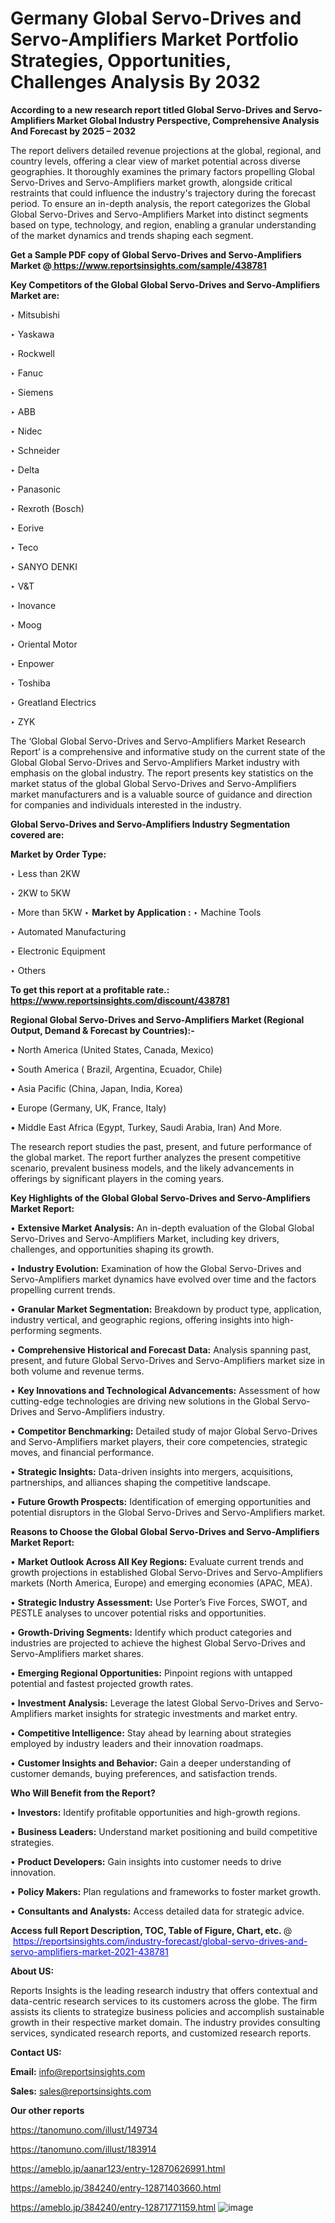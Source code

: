 # Germany Global Servo-Drives and Servo-Amplifiers Market Portfolio Strategies, Opportunities, Challenges Analysis By 2032

<strong>According to a new research report titled Global Servo-Drives and Servo-Amplifiers Market Global Industry Perspective, Comprehensive Analysis And Forecast by 2025 – 2032</strong>

The report delivers detailed revenue projections at the global, regional, and country levels, offering a clear view of market potential across diverse geographies. It thoroughly examines the primary factors propelling Global Servo-Drives and Servo-Amplifiers market growth, alongside critical restraints that could influence the industry's trajectory during the forecast period. To ensure an in-depth analysis, the report categorizes the Global Global Servo-Drives and Servo-Amplifiers Market into distinct segments based on type, technology, and region, enabling a granular understanding of the market dynamics and trends shaping each segment.

<strong>Get a Sample PDF copy of Global Servo-Drives and Servo-Amplifiers Market </strong><strong>@<a href=https://www.reportsinsights.com/sample/438781 style=color:#0000ff;> https://www.reportsinsights.com/sample/438781</a></strong></font>

<strong>Key Competitors of the Global Global Servo-Drives and Servo-Amplifiers Market are:</strong>

‣ Mitsubishi

‣ Yaskawa

‣ Rockwell

‣ Fanuc

‣ Siemens

‣ ABB

‣ Nidec

‣ Schneider

‣ Delta

‣ Panasonic

‣ Rexroth (Bosch)

‣ Eorive

‣ Teco

‣ SANYO DENKI

‣ V&T

‣ Inovance

‣ Moog

‣ Oriental Motor

‣ Enpower

‣ Toshiba

‣ Greatland Electrics

‣ ZYK

The ‘Global Global Servo-Drives and Servo-Amplifiers Market Research Report’ is a comprehensive and informative study on the current state of the Global Global Servo-Drives and Servo-Amplifiers Market industry with emphasis on the global industry. The report presents key statistics on the market status of the global Global Servo-Drives and Servo-Amplifiers market manufacturers and is a valuable source of guidance and direction for companies and individuals interested in the industry.

<strong>Global Servo-Drives and Servo-Amplifiers Industry Segmentation covered are:</strong>

<strong>Market by Order Type: </strong>

‣ Less than 2KW

‣ 2KW to 5KW

‣ More than 5KW
‣ 
<strong>Market by Application :</strong>
‣ Machine Tools

‣ Automated Manufacturing

‣ Electronic Equipment

‣ Others

<strong>To get this report at a profitable rate.: <a href=https://www.reportsinsights.com/discount/438781 style=color:#0000ff;>https://www.reportsinsights.com/discount/438781</a></strong></font>

<strong>Regional Global Servo-Drives and Servo-Amplifiers Market (Regional Output, Demand &amp; Forecast by Countries):-</strong>

• North America (United States, Canada, Mexico)

• South America ( Brazil, Argentina, Ecuador, Chile)

• Asia Pacific (China, Japan, India, Korea)

• Europe (Germany, UK, France, Italy)

• Middle East Africa (Egypt, Turkey, Saudi Arabia, Iran) And More.

The research report studies the past, present, and future performance of the global market. The report further analyzes the present competitive scenario, prevalent business models, and the likely advancements in offerings by significant players in the coming years.

<strong>Key Highlights of the Global Global Servo-Drives and Servo-Amplifiers Market Report:</strong>

• <strong>Extensive Market Analysis:</strong> An in-depth evaluation of the Global Global Servo-Drives and Servo-Amplifiers Market, including key drivers, challenges, and opportunities shaping its growth.

• <strong>Industry Evolution:</strong> Examination of how the Global Servo-Drives and Servo-Amplifiers market dynamics have evolved over time and the factors propelling current trends.

• <strong>Granular Market Segmentation:</strong> Breakdown by product type, application, industry vertical, and geographic regions, offering insights into high-performing segments.

• <strong>Comprehensive Historical and Forecast Data:</strong> Analysis spanning past, present, and future Global Servo-Drives and Servo-Amplifiers market size in both volume and revenue terms.

• <strong>Key Innovations and Technological Advancements:</strong> Assessment of how cutting-edge technologies are driving new solutions in the Global Servo-Drives and Servo-Amplifiers industry.

• <strong>Competitor Benchmarking:</strong> Detailed study of major Global Servo-Drives and Servo-Amplifiers market players, their core competencies, strategic moves, and financial performance.

• <strong>Strategic Insights:</strong> Data-driven insights into mergers, acquisitions, partnerships, and alliances shaping the competitive landscape.

• <strong>Future Growth Prospects:</strong> Identification of emerging opportunities and potential disruptors in the Global Servo-Drives and Servo-Amplifiers market.

<strong>Reasons to Choose the Global Global Servo-Drives and Servo-Amplifiers Market Report:</strong>

• <strong>Market Outlook Across All Key Regions:</strong> Evaluate current trends and growth projections in established Global Servo-Drives and Servo-Amplifiers markets (North America, Europe) and emerging economies (APAC, MEA).

• <strong>Strategic Industry Assessment:</strong> Use Porter’s Five Forces, SWOT, and PESTLE analyses to uncover potential risks and opportunities.

• <strong>Growth-Driving Segments:</strong> Identify which product categories and industries are projected to achieve the highest Global Servo-Drives and Servo-Amplifiers market shares.

• <strong>Emerging Regional Opportunities:</strong> Pinpoint regions with untapped potential and fastest projected growth rates.

• <strong>Investment Analysis:</strong> Leverage the latest Global Servo-Drives and Servo-Amplifiers market insights for strategic investments and market entry.

• <strong>Competitive Intelligence:</strong> Stay ahead by learning about strategies employed by industry leaders and their innovation roadmaps.

• <strong>Customer Insights and Behavior:</strong> Gain a deeper understanding of customer demands, buying preferences, and satisfaction trends.

<strong>Who Will Benefit from the Report?</strong>

• <strong>Investors:</strong> Identify profitable opportunities and high-growth regions.

• <strong>Business Leaders:</strong> Understand market positioning and build competitive strategies.

• <strong>Product Developers:</strong> Gain insights into customer needs to drive innovation.

• <strong>Policy Makers:</strong> Plan regulations and frameworks to foster market growth.

• <strong>Consultants and Analysts:</strong> Access detailed data for strategic advice.
</ul>
<strong>Access full Report Description, TOC, Table of Figure, Chart, etc. </strong>@  <a href=https://reportsinsights.com/industry-forecast/global-servo-drives-and-servo-amplifiers-market-2021-438781 style=color:#0000ff;>https://reportsinsights.com/industry-forecast/global-servo-drives-and-servo-amplifiers-market-2021-438781</a></font>

<strong><strong>About US</strong>:</strong>

Reports Insights is the leading research industry that offers contextual and data-centric research services to its customers across the globe. The firm assists its clients to strategize business policies and accomplish sustainable growth in their respective market domain. The industry provides consulting services, syndicated research reports, and customized research reports.

<strong>Contact US:</strong>

<p class=""""><b>Email:</b> <a href=mailto:info@reportsinsights.com>info@reportsinsights.com</a></p>
<p class=""""><b>Sales:</b> <a href=mailto:sales@reportsinsights.com>sales@reportsinsights.com</a></p>

<strong>Our other reports</strong>

<a href=https://tanomuno.com/illust/149734>https://tanomuno.com/illust/149734</a>

<a href=https://tanomuno.com/illust/183914>https://tanomuno.com/illust/183914</a>

<a href=https://ameblo.jp/aanar123/entry-12870626991.html>https://ameblo.jp/aanar123/entry-12870626991.html</a>

<a href=https://ameblo.jp/384240/entry-12871403660.html>https://ameblo.jp/384240/entry-12871403660.html</a>

<a href=https://ameblo.jp/384240/entry-12871771159.html>https://ameblo.jp/384240/entry-12871771159.html</a>
![image](https://github.com/user-attachments/assets/c7c1381f-6b1e-4c82-8f6e-0b056fdb6b60)
